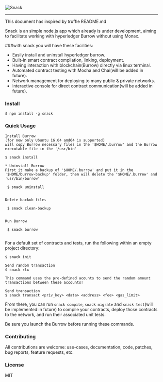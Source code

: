 ![Snack](https://thumb.ibb.co/bWVvmS/snack.png "Snack")

-----------------------

This document has inspired by truffle README.md

Snack is an simple node.js app which already is under development, aiming to facilitate working with hyperledger Burrow without using Monax.

###with snack you will have these facilities:

* Easily install and uninstall hyperledger burrow.
* Built-in smart contract compilation, linking, deployment.
* Having interaction with blockchain(Burrow) directly via linux terminal.
* Automated contract testing with Mocha and Chai(will be added in future).
* Network management for deploying to many public & private networks.
* Interactive console for direct contract communication(will be added in future).

### Install

```
$ npm install -g snack
```

### Quick Usage
```
Install Burrow
(for now only Ubuntu 16.04 amd64 is supported)
will copy Burrow necessary files in the '$HOME/.burrow' and the Burrow executable file in the '/usr/bin'

$ snack install

```
```
* Uninstall Burrow
First it make a backup of '$HOME/.burrow' and put it in the '$HOME/burrow-backup' folder, then will delete the '$HOME/.burrow' and 'usr/bin/burrow'

 $ snack uninstall
 
```
```
Delete backub files

 $ snack clean-backup
 
```
```
Run Burrow

 $ snack burrow
 
```
For a default set of contracts and tests, run the following within an empty project directory:

```
$ snack init
```

```
Send random transaction
$ snack rtx

This command uses the pre-defined acounts to send the random amount transactions between these accounts! 
```
```
Send transaction
$ snack transact <priv_key> <data> <address> <fee> <gas_limit>

```
From there, you can run `snack compile`, `snack migrate` and `snack test`(will be implemented in future) to compile your contracts, deploy those contracts to the network, and run their associated unit tests.

Be sure you launch the Burrow before running these commands.


### Contributing
All contributions are welcome: use-cases, documentation, code, patches, bug reports, feature requests, etc. 
### License

MIT